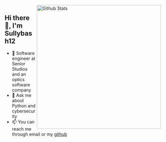 <img align="right" alt="Github Stats" width="400" src="https://github-readme-stats.vercel.app/api?username=Sullybash12&show_icons=true&theme=dark">

## Hi there 👋, I'm Sullybash12

- 🌱 Software engineer at Senior Studios and an optics software company
- 💬 Ask me about Python and cybersecurity
- 📫 You can reach me through email or my [github](https://www.github.com/Sullybash12)
<!--
**Sullybash12/Sullybash12** is a ✨ _special_ ✨ repository because its `README.md` (this file) appears on your GitHub profile.

Here are some ideas to get you started:

- 🔭 I’m currently working on ...

- 👯 I’m looking to collaborate on ...
- 🤔 I’m looking for help with ...
- 💬 Ask me about ...
- 📫 How to reach me: ...
- 😄 Pronouns: ...
- ⚡ Fun fact: ...
-->
